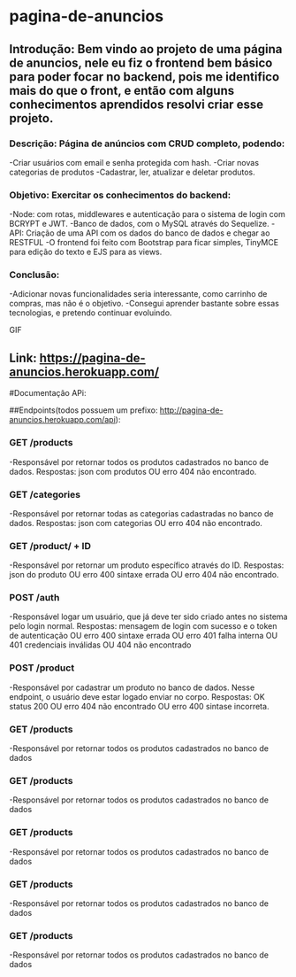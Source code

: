 # pagina-de-anuncios

## Introdução: Bem vindo ao projeto de uma página de anuncios, nele eu fiz o frontend bem básico para poder focar no backend, pois me identifico mais do que o front, e então com alguns conhecimentos aprendidos resolvi criar esse projeto.

### Descrição: Página de anúncios com CRUD completo, podendo:
-Criar usuários com email e senha protegida com hash.
-Criar novas categorias de produtos
-Cadastrar, ler, atualizar e deletar produtos.  

### Objetivo: Exercitar os conhecimentos do backend:
-Node: com rotas, middlewares e autenticação para o sistema de login com BCRYPT e JWT.
-Banco de dados, com o MySQL através do Sequelize.
-API: Criação de uma API com os dados do banco de dados e chegar ao RESTFUL
-O frontend foi feito com Bootstrap para ficar simples, TinyMCE para edição do texto e EJS para as views.  

### Conclusão: 
-Adicionar novas funcionalidades seria interessante, como carrinho de compras, mas não é o objetivo.
-Consegui aprender bastante sobre essas tecnologias, e pretendo continuar evoluindo. 

GIF

## Link: https://pagina-de-anuncios.herokuapp.com/ 

#Documentação APi:

##Endpoints(todos possuem um prefixo: http://pagina-de-anuncios.herokuapp.com/api):
### GET /products
-Responsável por retornar todos os produtos cadastrados no banco de dados. Respostas: json com produtos OU erro 404 não encontrado.

### GET /categories
-Responsável por retornar todas as categorias cadastradas no banco de dados. Respostas: json com categorias OU erro 404 não encontrado.

### GET /product/ + ID
-Responsável por retornar um produto específico através do ID. Respostas: json do produto OU erro 400 sintaxe errada OU erro 404 não encontrado.

### POST /auth
-Responsável logar um usuário, que já deve ter sido criado antes no sistema pelo login normal. Respostas: mensagem de login com sucesso e o token de autenticação OU erro 400 sintaxe errada OU erro 401 falha interna OU 401 credenciais inválidas OU 404 não encontrado

### POST /product
-Responsável por cadastrar um produto no banco de dados. Nesse endpoint, o usuário deve estar logado enviar no corpo. Respostas: OK status 200 OU erro 404 não encontrado OU erro 400 sintase incorreta.

### GET /products
-Responsável por retornar todos os produtos cadastrados no banco de dados

### GET /products
-Responsável por retornar todos os produtos cadastrados no banco de dados

### GET /products
-Responsável por retornar todos os produtos cadastrados no banco de dados

### GET /products
-Responsável por retornar todos os produtos cadastrados no banco de dados

### GET /products
-Responsável por retornar todos os produtos cadastrados no banco de dados
